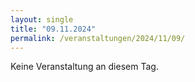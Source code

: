 ```yaml
---
layout: single
title: "09.11.2024"
permalink: /veranstaltungen/2024/11/09/
---
```


Keine Veranstaltung an diesem Tag.

